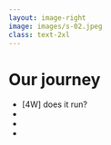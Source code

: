 ```yaml
---
layout: image-right
image: images/s-02.jpeg
class: text-2xl
---
```


# Our journey

- [<span class="color-primary">4W</span>] does it run?
- 
- 
- 
